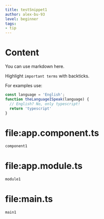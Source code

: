 ```yaml
---
title: testSnippet1
author: alex-bu-93
level: beginner
tags:
- tip
---
```


# Content

You can use markdown here.

Highlight `important terms` with backticks.

For examples use:
```typescript
const language = 'English';
function theLanguageISpeak(language) {
  // English? No, only typescript!
  return 'typescript'
}
```

# file:app.component.ts
```typescript
component1
```

# file:app.module.ts
```typescript
module1
```

# file:main.ts
```typescript
main1
```